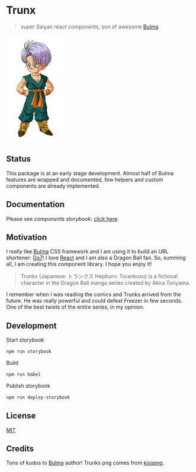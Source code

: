 # Trunx

> super Saiyan react components, son of awesome [Bulma]

<img src="./assets/trunks.png" height="290"/>

## Status

This package is at an early stage development.
Almost half of Bulma features are wrapped and documented,
few helpers and custom components are already implemented.

## Documentation

Please see *components storybook*: [click here](http://g14n.info/trunx).

## Motivation

I really like [Bulma] CSS framework and I am using it to build an URL
shortener: [Go7]!
I love [React] and I am also a Dragon Ball fan.
So, summing all, I am creating this component library. I hope you enjoy it!

> Trunks (Japanese: トランクス Hepburn: Torankusu) is a fictional character in the Dragon Ball manga series created by Akira Toriyama.

I remember when I was reading the comics and Trunks arrived from the future. He was really powerful and could defeat Freezer in few seconds. One of the
best twists of the entire series, in my opinion.

## Development

Start *storybook*

```bash
npm run storybook
```

Build

```bash
npm run babel
```

Publish storybook

```bash
npm run deploy-storybook
```

## License

[MIT](http://g14n.info/mit-license)

## Credits

Tons of kudos to [Bulma] author!
Trunks png comes from [kisspng](https://www.kisspng.com/png-trunks-gohan-goku-goten-bulma-1996965/).

[Bulma]: https://bulma.io "Bulma CSS framework"
[Go7]: https://go7.li "Go7 Url shortener"
[React]: https://facebook.github.io/react/ "React"
